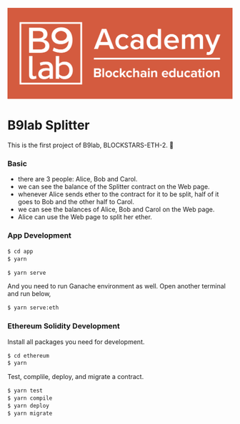 ![b9lab](./b9lab.png)

# B9lab Splitter

This is the first project of B9lab, BLOCKSTARS-ETH-2. :tada:

### Basic

- there are 3 people: Alice, Bob and Carol.
- we can see the balance of the Splitter contract on the Web page.
- whenever Alice sends ether to the contract for it to be split, half of it goes to Bob and the other half to Carol.
- we can see the balances of Alice, Bob and Carol on the Web page.
- Alice can use the Web page to split her ether.

### App Development

```sh
$ cd app
$ yarn
```

```sh
$ yarn serve
```

And you need to run Ganache environment as well.
Open another terminal and run below,

```sh
$ yarn serve:eth
```

### Ethereum Solidity Development

Install all packages you need for development.

```sh
$ cd ethereum
$ yarn
```

Test, complile, deploy, and migrate a contract.

```sh
$ yarn test
$ yarn compile
$ yarn deploy
$ yarn migrate
```
